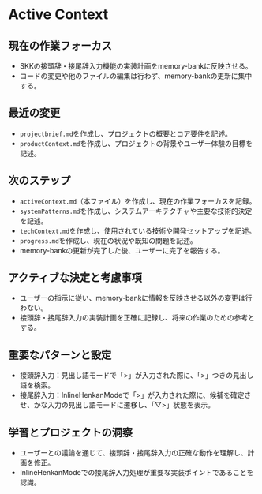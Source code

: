 # Active Context

## 現在の作業フォーカス
- SKKの接頭辞・接尾辞入力機能の実装計画をmemory-bankに反映させる。
- コードの変更や他のファイルの編集は行わず、memory-bankの更新に集中する。

## 最近の変更
- `projectbrief.md`を作成し、プロジェクトの概要とコア要件を記述。
- `productContext.md`を作成し、プロジェクトの背景やユーザー体験の目標を記述。

## 次のステップ
- `activeContext.md`（本ファイル）を作成し、現在の作業フォーカスを記録。
- `systemPatterns.md`を作成し、システムアーキテクチャや主要な技術的決定を記述。
- `techContext.md`を作成し、使用されている技術や開発セットアップを記述。
- `progress.md`を作成し、現在の状況や既知の問題を記述。
- memory-bankの更新が完了した後、ユーザーに完了を報告する。

## アクティブな決定と考慮事項
- ユーザーの指示に従い、memory-bankに情報を反映させる以外の変更は行わない。
- 接頭辞・接尾辞入力の実装計画を正確に記録し、将来の作業のための参考とする。

## 重要なパターンと設定
- 接頭辞入力：見出し語モードで「>」が入力された際に、「>」つきの見出し語を検索。
- 接尾辞入力：InlineHenkanModeで「>」が入力された際に、候補を確定させ、かな入力の見出し語モードに遷移し、「▽>」状態を表示。

## 学習とプロジェクトの洞察
- ユーザーとの議論を通じて、接頭辞・接尾辞入力の正確な動作を理解し、計画を修正。
- InlineHenkanModeでの接尾辞入力処理が重要な実装ポイントであることを認識。

